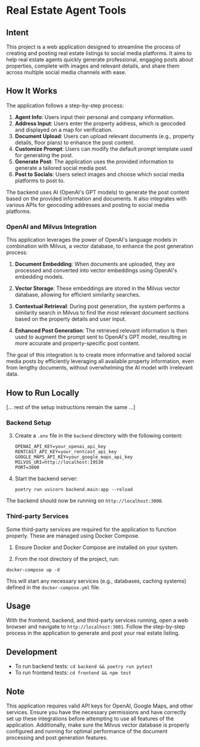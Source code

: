 # Real Estate Agent Tools

## Intent

This project is a web application designed to streamline the process of creating and posting real estate listings to social media platforms. It aims to help real estate agents quickly generate professional, engaging posts about properties, complete with images and relevant details, and share them across multiple social media channels with ease.

## How It Works

The application follows a step-by-step process:

1. **Agent Info**: Users input their personal and company information.
2. **Address Input**: Users enter the property address, which is geocoded and displayed on a map for verification.
3. **Document Upload**: Users can upload relevant documents (e.g., property details, floor plans) to enhance the post content.
4. **Customize Prompt**: Users can modify the default prompt template used for generating the post.
5. **Generate Post**: The application uses the provided information to generate a tailored social media post.
6. **Post to Socials**: Users select images and choose which social media platforms to post to.

The backend uses AI (OpenAI's GPT models) to generate the post content based on the provided information and documents. It also integrates with various APIs for geocoding addresses and posting to social media platforms.

### OpenAI and Milvus Integration

This application leverages the power of OpenAI's language models in combination with Milvus, a vector database, to enhance the post generation process:

1. **Document Embedding**: When documents are uploaded, they are processed and converted into vector embeddings using OpenAI's embedding models.

2. **Vector Storage**: These embeddings are stored in the Milvus vector database, allowing for efficient similarity searches.

3. **Contextual Retrieval**: During post generation, the system performs a similarity search in Milvus to find the most relevant document sections based on the property details and user input.

4. **Enhanced Post Generation**: The retrieved relevant information is then used to augment the prompt sent to OpenAI's GPT model, resulting in more accurate and property-specific post content.

The goal of this integration is to create more informative and tailored social media posts by efficiently leveraging all available property information, even from lengthy documents, without overwhelming the AI model with irrelevant data.

## How to Run Locally

[... rest of the setup instructions remain the same ...]

### Backend Setup

3. Create a `.env` file in the `backend` directory with the following content:
   ```
   OPENAI_API_KEY=your_openai_api_key
   RENTCAST_API_KEY=your_rentcast_api_key
   GOOGLE_MAPS_API_KEY=your_google_maps_api_key
   MILVUS_URI=http://localhost:19530
   PORT=3000
   ```

4. Start the backend server:
   ```
   poetry run uvicorn backend.main:app --reload
   ```

The backend should now be running on `http://localhost:3000`.

### Third-party Services

Some third-party services are required for the application to function properly. These are managed using Docker Compose.

1. Ensure Docker and Docker Compose are installed on your system.

2. From the root directory of the project, run:
```
docker-compose up -d
```

This will start any necessary services (e.g., databases, caching systems) defined in the `docker-compose.yml` file.

## Usage

With the frontend, backend, and third-party services running, open a web browser and navigate to `http://localhost:3001`. Follow the step-by-step process in the application to generate and post your real estate listing.

## Development

- To run backend tests: `cd backend && poetry run pytest`
- To run frontend tests: `cd frontend && npm test`

## Note

This application requires valid API keys for OpenAI, Google Maps, and other services. Ensure you have the necessary permissions and have correctly set up these integrations before attempting to use all features of the application. Additionally, make sure the Milvus vector database is properly configured and running for optimal performance of the document processing and post generation features.

